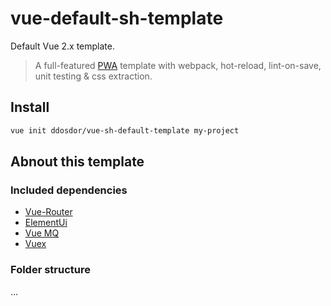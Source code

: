 # vue-default-sh-template

Default Vue 2.x template.

> A full-featured [PWA](https://developers.google.com/web/progressive-web-apps/) template with webpack, hot-reload, lint-on-save, unit testing & css extraction.

## Install

```bash
vue init ddosdor/vue-sh-default-template my-project
```

## Abnout this template

### Included dependencies
- [Vue-Router](https://github.com/vuejs/vue-router)
- [ElementUi](https://github.com/ElemeFE/element)
- [Vue MQ](https://github.com/AlexandreBonaventure/vue-mq)
- [Vuex](https://github.com/vuejs/vuex)

### Folder structure
...